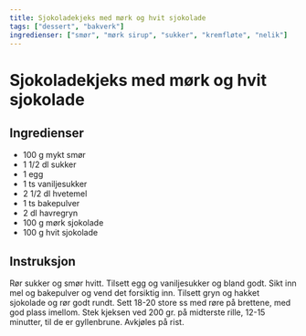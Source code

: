 ```yaml
---
title: Sjokoladekjeks med mørk og hvit sjokolade
tags: ["dessert", "bakverk"]
ingredienser: ["smør", "mørk sirup", "sukker", "kremfløte", "nelik"]
---
```


# Sjokoladekjeks med mørk og hvit sjokolade

## Ingredienser

- 100 g mykt smør
- 1 1/2 dl sukker
- 1 egg
- 1 ts vaniljesukker
- 2 1/2 dl hvetemel
- 1 ts bakepulver
- 2 dl havregryn
- 100 g mørk sjokolade
- 100 g hvit sjokolade

## Instruksjon

Rør sukker og smør hvitt. Tilsett egg og vaniljesukker og bland godt. Sikt inn mel og bakepulver og vend det forsiktig inn. Tilsett gryn og hakket sjokolade og rør godt rundt. Sett 18-20 store ss med røre på brettene, med god plass imellom. Stek kjeksen ved 200 gr. på midterste rille, 12-15 minutter, til de er gyllenbrune. Avkjøles på rist.
